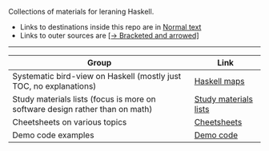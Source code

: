 Collections of materials for leraning Haskell.

* Links to destinations inside this repo are in [Normal text]()
* Links to outer sources are [[→ Bracketed and arrowed]]()

---

| Group | Link |
| --- | --- |
| Systematic bird-view on Haskell (mostly just TOC, no explanations) | [Haskell maps](https://github.com/rmnavr/hs_study/blob/main/map/README.md) |
| Study materials lists (focus is more on software design rather than on math) | [Study materials lists](https://github.com/rmnavr/hs_study/blob/main/learn/README.md) |
| Cheetsheets on various topics | [Cheetsheets](https://github.com/rmnavr/hs_study/blob/main/chsheet/README.md) |
| Demo code examples | [Demo code](https://github.com/rmnavr/hs_study/blob/main/demo_code/README.md) |

